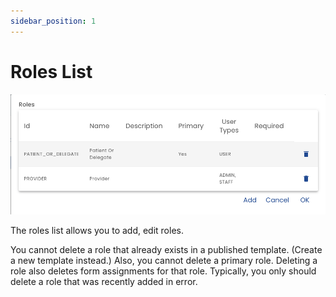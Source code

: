 ```yaml
---
sidebar_position: 1
---
```


# Roles List

![Roles List](./img/roles-list.png)

The roles list allows you to add, edit roles.

You cannot delete a role that already exists in a published template. (Create a new template instead.)  Also, you cannot delete a primary role.  Deleting a role also deletes form assignments for that role. Typically, you only should delete a role that was recently added in error.

